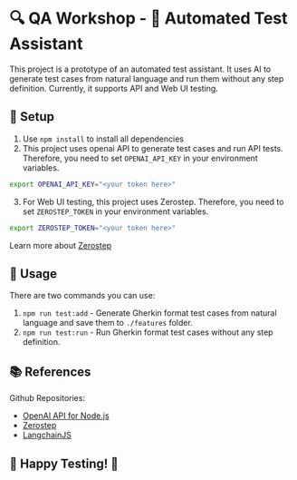 # 🔍 QA Workshop - 🤖 Automated Test Assistant

This project is a prototype of an automated test assistant. It uses AI to generate test cases from natural language and run them without any step definition. Currently, it supports API and Web UI testing.

## 🔧 Setup

1. Use `npm install` to install all dependencies
2. This project uses openai API to generate test cases and run API tests. Therefore, you need to set `OPENAI_API_KEY` in your environment variables.

```bash
export OPENAI_API_KEY="<your token here>"
```

3. For Web UI testing, this project uses Zerostep. Therefore, you need to set `ZEROSTEP_TOKEN` in your environment variables.

```bash
export ZEROSTEP_TOKEN="<your token here>"
```

Learn more about [Zerostep](https://zerostep.com)

## 🚀 Usage

There are two commands you can use:

1. `npm run test:add` - Generate Gherkin format test cases from natural language and save them to `./features` folder.
2. `npm run test:run` - Run Gherkin format test cases without any step definition.

## 📚 References

Github Repositories:

- [OpenAI API for Node.js](https://github.com/openai/openai-node)
- [Zerostep](https://github.com/zerostep-ai/zerostep)
- [LangchainJS](https://github.com/langchain-ai/langchainjs)

## 🎉 Happy Testing! 🎉
